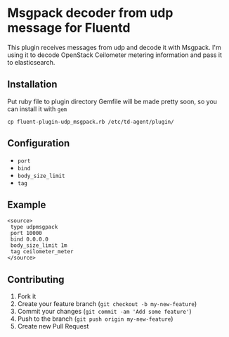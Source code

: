 # Msgpack decoder from udp message for Fluentd

This plugin receives messages from udp and decode it with Msgpack.
I'm using it to decode OpenStack Ceilometer metering information and pass it to elasticsearch.


## Installation

Put ruby file to plugin directory
Gemfile will be made pretty soon, so you can install it with `gem`

    cp fluent-plugin-udp_msgpack.rb /etc/td-agent/plugin/


## Configuration

 * `port`
 * `bind`
 * `body_size_limit`
 * `tag`


## Example

    <source>
     type udpmsgpack
     port 10000
     bind 0.0.0.0
     body_size_limit 1m
     tag ceilometer_meter
    </source>


## Contributing

1. Fork it
2. Create your feature branch (`git checkout -b my-new-feature`)
3. Commit your changes (`git commit -am 'Add some feature'`)
4. Push to the branch (`git push origin my-new-feature`)
5. Create new Pull Request

